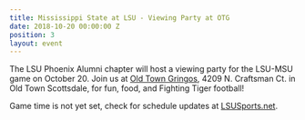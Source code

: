 ```yaml
---
title: Mississippi State at LSU - Viewing Party at OTG
date: 2018-10-20 00:00:00 Z
position: 3
layout: event
---
```


The LSU Phoenix Alumni chapter will host a viewing party for the LSU-MSU game on October 20. Join us at [Old Town Gringos](http://www.oldtowngringos.com), 4209 N. Craftsman Ct. in Old Town Scottsdale, for fun, food, and Fighting Tiger football! 

Game time is not yet set, check for schedule updates at [LSUSports.net](http://www.lsusports.net/SportSelect.dbml?SPID=2164&SPSID=27811&DB_OEM_ID=5200).